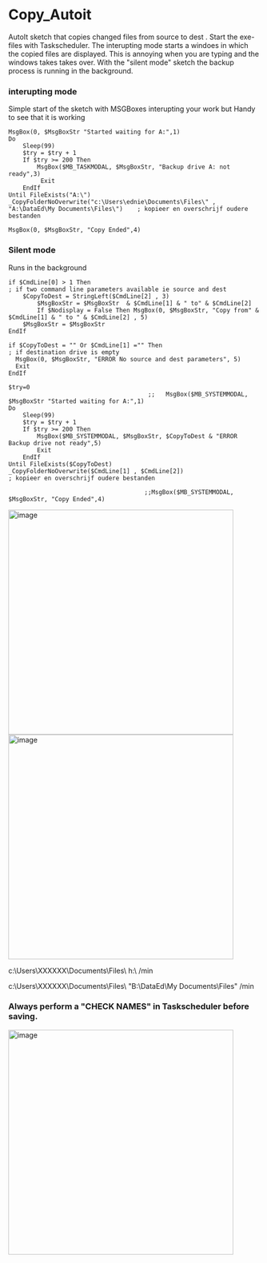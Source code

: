 # Copy_Autoit
AutoIt sketch that copies changed files from source to dest .
Start the exe-files with Taskscheduler.
The interupting mode starts a windoes in which the copied files are displayed. This is annoying when you are typing and the windows takes takes over.
With the "silent mode" sketch the backup process is running in the background.


### interupting mode
Simple start of the sketch with MSGBoxes interupting your work but Handy to see that it is working
```
MsgBox(0, $MsgBoxStr "Started waiting for A:",1)
Do
	Sleep(99)
    $try = $try + 1
    If $try >= 200 Then 
		MsgBox($MB_TASKMODAL, $MsgBoxStr, "Backup drive A: not ready",3) 
		 Exit
	EndIf	
Until FileExists("A:\")
_CopyFolderNoOverwrite("c:\Users\ednie\Documents\Files\" , "A:\DataEd\My Documents\Files\")    ; kopieer en overschrijf oudere bestanden

MsgBox(0, $MsgBoxStr, "Copy Ended",4)

```
### Silent mode 
Runs in the background
```
if $CmdLine[0] > 1 Then                                                                                           ; if two command line parameters available ie source and dest
	$CopyToDest = StringLeft($CmdLine[2] , 3)
		$MsgBoxStr = $MsgBoxStr  & $CmdLine[1] & " to" & $CmdLine[2]
		If $Nodisplay = False Then MsgBox(0, $MsgBoxStr, "Copy from" & $CmdLine[1] & " to " & $CmdLine[2] , 5)
	$MsgBoxStr = $MsgBoxStr   		
EndIf

if $CopyToDest = "" Or $CmdLine[1] ="" Then                                                           ; if destination drive is empty
  MsgBox(0, $MsgBoxStr, "ERROR No source and dest parameters", 5)
  Exit 
EndIf

$try=0
                                       ;;   MsgBox($MB_SYSTEMMODAL, $MsgBoxStr "Started waiting for A:",1)
Do
	Sleep(99)
    $try = $try + 1
    If $try >= 200 Then 
		MsgBox($MB_SYSTEMMODAL, $MsgBoxStr, $CopyToDest & "ERROR Backup drive not ready",5) 
		Exit
	EndIf	
Until FileExists($CopyToDest)
_CopyFolderNoOverwrite($CmdLine[1] , $CmdLine[2])                                                 ; kopieer en overschrijf oudere bestanden

                                      ;;MsgBox($MB_SYSTEMMODAL, $MsgBoxStr, "Copy Ended",4)
```

<img width="450" alt="image" src="https://github.com/user-attachments/assets/0cf45372-ac2c-4164-b1d0-d47de46b4531" />


<img width="450" alt="image" src="https://github.com/user-attachments/assets/ec05c965-256a-457c-bd2b-f68b56764765" />

c:\Users\XXXXXX\Documents\Files\ h:\ /min

c:\Users\XXXXXX\Documents\Files\ "B:\DataEd\My Documents\Files\" /min

### Always perform a "CHECK NAMES" in Taskscheduler before saving.
<img width="450" alt="image" src="https://github.com/user-attachments/assets/95a9fc1f-058d-44b1-a198-b832d7c54077" />
